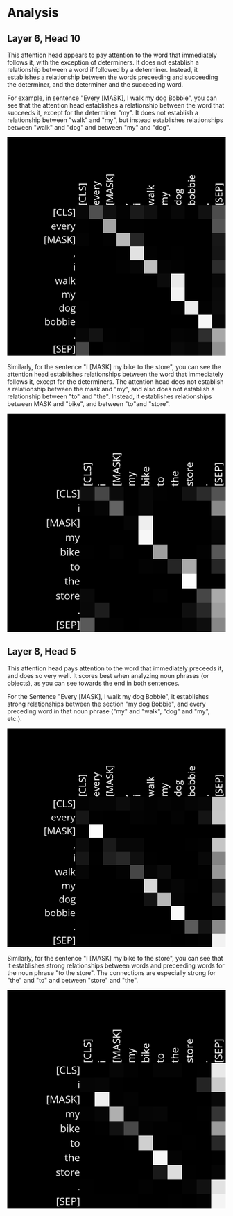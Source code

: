 # Analysis

## Layer 6, Head 10

This attention head appears to pay attention to the word that immediately follows it, with the exception of determiners. It does not establish a relationship between a word if followed by a determiner. Instead, it establishes a relationship between the words preceeding and succeeding the determiner, and the determiner and the succeeding word.

For example, in sentence "Every [MASK], I walk my dog Bobbie", you can see that the attention head establishes a relationship between the word that succeeds it, except for the determiner "my". It does not establish a relationship between "walk" and "my", but instead establishes relationships between "walk" and "dog" and between "my" and "dog".

!["Attention head layer 6 head 10 for sentence 'Every MASK, I walk my dog Bobbie'"](bobbie/Attention_Layer6_Head10.png)

Similarly, for the sentence "I [MASK] my bike to the store", you can see the attention head establishes relationships between the word that immediately follows it, except for the determiners. The attention head does not establish a relationship between the mask and "my", and also does not establish a relationship between "to" and "the". Instead, it establishes relationships between MASK and "bike", and between "to"and "store".

!["Attention head layer 6 head 10 for sentence 'I MASK my bike to the store'"](bike/Attention_Layer6_Head10.png)

## Layer 8, Head 5

This attention head pays attention to the word that immediately preceeds it, and does so very well. It scores best when analyzing noun phrases (or objects), as you can see towards the end in both sentences.

For the Sentence "Every [MASK], I walk my dog Bobbie", it establishes strong relationships between the section "my dog Bobbie", and every preceding word in that noun phrase ("my" and "walk", "dog" and "my", etc.).

!["Attention head layer 8 head 5 for sentence 'Every MASK, I walk my dog Bobbie'"](bobbie/Attention_Layer8_Head5.png)

Similarly, for the sentence "I [MASK] my bike to the store", you can see that it establishes strong relationships between words and preceeding words for the noun phrase "to the store". The connections are especially strong for "the" and "to" and between "store" and "the".

!["Attention head layer 8 head 5 for sentence 'I MASK my bike to the store'"](bike/Attention_Layer8_Head5.png)

